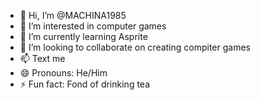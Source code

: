 - 👋 Hi, I’m @MACHINA1985
- 👀 I’m interested in computer games
- 🌱 I’m currently learning Asprite
- 💞️ I’m looking to collaborate on creating compiter games
- 📫 Text me
- 😄 Pronouns: He/Him
- ⚡ Fun fact: Fond of drinking tea

<!---
MACHINA1985/MACHINA1985 is a ✨ special ✨ repository because its `README.md` (this file) appears on your GitHub profile.
You can click the Preview link to take a look at your changes.
--->

